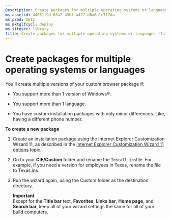 ```yaml
---
Description: Create packages for multiple operating systems or languages
ms.assetid: 44051f9d-63a7-43bf-a427-d0a0a1c717da
ms.prod: IE11
ms.mktglfcycl: deploy
ms.sitesec: library
title: Create packages for multiple operating systems or languages (Internet Explorer 11 for IT Pros)
---
```


# Create packages for multiple operating systems or languages
You'll create multiple versions of your custom browser package if:

-   You support more than 1 version of Windows®.

-   You support more than 1 language.

-   You have custom installation packages with only minor differences. Like, having a different phone number.

**To create a new package**

1.  Create an installation package using the Internet Explorer Customization Wizard 11, as described in the [Internet Explorer Customization Wizard 11 options](http://go.microsoft.com/fwlink/p/?linkid=328022) topic.

2.  Go to your **CIE/Custom** folder and rename the `Install.ins`file. For example, if you need a version for employees in Texas, rename the file to Texas.ins.

3.  Run the wizard again, using the Custom folder as the destination directory.<p>
**Important**<br>
Except for the **Title bar** text, **Favorites**, **Links bar**, **Home page**, and **Search bar**, keep all of your wizard settings the same for all of your build computers.

     

 

 



